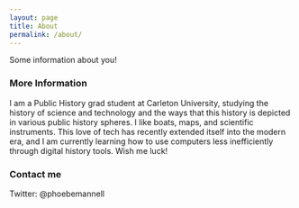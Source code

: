 ```yaml
---
layout: page
title: About
permalink: /about/
---
```


Some information about you!

### More Information

I am a Public History grad student at Carleton University, studying the history of science and technology and the ways that this history is depicted in various public history spheres. I like boats, maps, and scientific instruments. This love of tech has recently extended itself into the modern era, and I am currently learning how to use computers less inefficiently through digital history tools. Wish me luck!

### Contact me

Twitter: @phoebemannell
